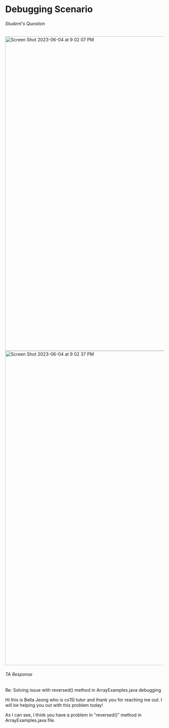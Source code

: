 # Debugging Scenario
###### Student's Question 
<img width="998" alt="Screen Shot 2023-06-04 at 9 02 07 PM" src="https://github.com/lahrry/cse15l-lab-reports/assets/62029893/7804a7ce-6c6b-42bd-b876-3fa7117febc4">
<img width="998" alt="Screen Shot 2023-06-04 at 9 02 37 PM" src="https://github.com/lahrry/cse15l-lab-reports/assets/62029893/ae46acea-d7e9-4904-b4a8-1bf03029626d">


###### TA Response

Re: Solving issue with reversed() method in ArrayExamples.java debugging

Hi this is Bella Jeong who is cs15l tutor and thank you for reaching me out. 
I will be helping you out with this problem today! 

As I can see, I think you have a problem in "reversed()" method in ArrayExamples.java file. 

